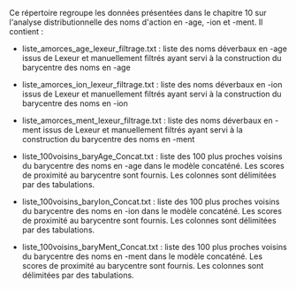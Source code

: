 Ce répertoire regroupe les données présentées dans le chapitre 10 sur l'analyse distributionnelle des noms d'action en -age, -ion et -ment. Il contient :

- liste_amorces_age_lexeur_filtrage.txt : liste des noms déverbaux en -age issus de Lexeur et manuellement filtrés ayant servi à la construction du barycentre des noms en -age

- liste_amorces_ion_lexeur_filtrage.txt : liste des noms déverbaux en -ion issus de Lexeur et manuellement filtrés ayant servi à la construction du barycentre des noms en -ion

- liste_amorces_ment_lexeur_filtrage.txt : liste des noms déverbaux en -ment issus de Lexeur et manuellement filtrés ayant servi à la construction du barycentre des noms en -ment

- liste_100voisins_baryAge_Concat.txt : liste des 100 plus proches voisins du barycentre des noms en -age dans le modèle concaténé. Les scores de proximité au barycentre sont fournis. Les colonnes sont délimitées par des tabulations.

- liste_100voisins_baryIon_Concat.txt : liste des 100 plus proches voisins du barycentre des noms en -ion dans le modèle concaténé. Les scores de proximité au barycentre sont fournis. Les colonnes sont délimitées par des tabulations.

- liste_100voisins_baryMent_Concat.txt : liste des 100 plus proches voisins du barycentre des noms en -ment dans le modèle concaténé. Les scores de proximité au barycentre sont fournis. Les colonnes sont délimitées par des tabulations.
